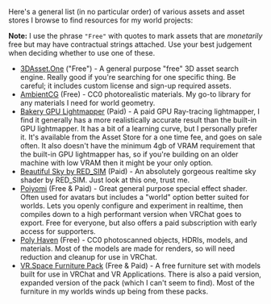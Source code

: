 Here's a general list (in no particular order) of various assets and asset stores I browse to find resources for my world projects:

**Note:** I use the phrase `"Free"` with quotes to mark assets that are *monetarily* free but may have contractual strings attached. Use your best judgement when deciding whether to use one of these.

- [3DAsset.One](https://3dassets.one) ("Free") - A general purpose "free" 3D asset search engine. Really good if you're searching for one specific thing. Be careful; it includes custom license and sign-up required assets.
- [AmbientCG](https://ambientcg.com/) (Free) - CC0 photorealistic materials. My go-to library for any materials I need for world geometry.
- [Bakery GPU Lightmapper](https://assetstore.unity.com/packages/tools/level-design/bakery-gpu-lightmapper-122218) (Paid) - A paid GPU Ray-tracing lightmapper, I find it generally has a more realistically accurate result than the built-in GPU lightmapper. It has a bit of a learning curve, but I personally prefer it. It's available from the Asset Store for a one time fee, and goes on sale often. It also doesn't have the minimum 4gb of VRAM requirement that the built-in GPU lightmapper has, so if you're building on an older machine with low VRAM then it might be your only option.
- [Beautiful Sky by RED_SIM](https://www.patreon.com/posts/beautiful-sky-35667377) (Paid) - An absolutely gorgeous realtime sky shader by RED_SIM. Just look at this one, trust me.
- [Poiyomi](https://www.poiyomi.com/) (Free & Paid) - Great general purpose special effect shader. Often used for avatars but includes a "world" option better suited for worlds. Lets you openly configure and experiment in realtime, then compiles down to a high performant version when VRChat goes to export. Free for everyone, but also offers a paid subscription with early access for supporters.
- [Poly Haven](https://polyhaven.com/) (Free) - CC0 photoscanned objects, HDRIs, models, and materials.  Most of the models are made for renders, so will need reduction and cleanup for use in VRChat.
- [VR.Space Furniture Pack](https://vr.space/download/free-furniture-pack-2022/) (Free & Paid) - A free furniture set with models built for use in VRChat and VR Applications. There is also a paid version, expanded version of the pack (which I can't seem to find). Most of the furniture in my worlds winds up being from these packs.